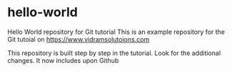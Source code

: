 # hello-world
Hello World repository for Git tutorial
This is an example repository for the Git tutoial on https://www.vidramsolutoions.com

This repository is built step by step in the tutorial.
Look for the additional changes.
It  now includes  upon Github
